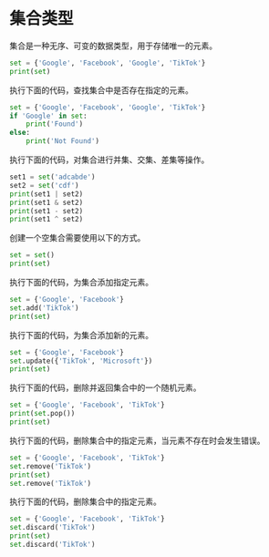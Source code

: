 # 集合类型

集合是一种无序、可变的数据类型，用于存储唯一的元素。

```python
set = {'Google', 'Facebook', 'Google', 'TikTok'}
print(set)
```

执行下面的代码，查找集合中是否存在指定的元素。

```python
set = {'Google', 'Facebook', 'Google', 'TikTok'}
if 'Google' in set:
    print('Found')
else:
    print('Not Found')
```

执行下面的代码，对集合进行并集、交集、差集等操作。

```python
set1 = set('adcabde')
set2 = set('cdf')
print(set1 | set2)
print(set1 & set2)
print(set1 - set2)
print(set1 ^ set2)
```

创建一个空集合需要使用以下的方式。

```python
set = set()
print(set)
```

执行下面的代码，为集合添加指定元素。

```python
set = {'Google', 'Facebook'}
set.add('TikTok')
print(set)
```

执行下面的代码，为集合添加新的元素。

```python
set = {'Google', 'Facebook'}
set.update({'TikTok', 'Microsoft'})
print(set)
```

执行下面的代码，删除并返回集合中的一个随机元素。

```python
set = {'Google', 'Facebook', 'TikTok'}
print(set.pop())
print(set)
```

执行下面的代码，删除集合中的指定元素，当元素不存在时会发生错误。

```python
set = {'Google', 'Facebook', 'TikTok'}
set.remove('TikTok')
print(set)
set.remove('TikTok')
```

执行下面的代码，删除集合中的指定元素。

```python
set = {'Google', 'Facebook', 'TikTok'}
set.discard('TikTok')
print(set)
set.discard('TikTok')
```

